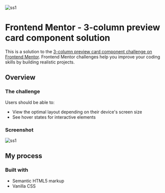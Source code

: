 ![ss1](https://user-images.githubusercontent.com/54875911/127308757-7c507e2a-1d0f-478b-a9d5-7e8070634a3c.PNG)
# Frontend Mentor - 3-column preview card component solution

This is a solution to the [3-column preview card component challenge on Frontend Mentor](https://www.frontendmentor.io/challenges/3column-preview-card-component-pH92eAR2-). Frontend Mentor challenges help you improve your coding skills by building realistic projects. 

## Overview

### The challenge

Users should be able to:

- View the optimal layout depending on their device's screen size
- See hover states for interactive elements

### Screenshot

![ss1](https://user-images.githubusercontent.com/54875911/127308805-508e31a4-5df0-46c1-8db5-8e6cac69fe37.PNG)


## My process

### Built with

- Semantic HTML5 markup
- Vanilla CSS

